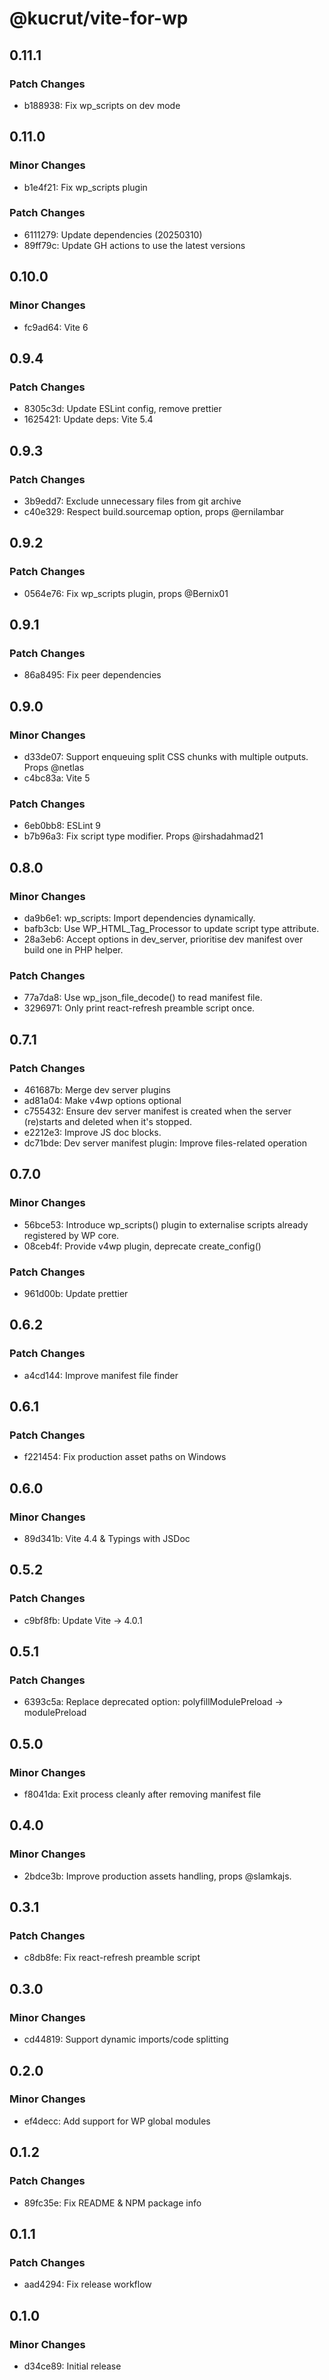 # @kucrut/vite-for-wp

## 0.11.1

### Patch Changes

- b188938: Fix wp_scripts on dev mode

## 0.11.0

### Minor Changes

- b1e4f21: Fix wp_scripts plugin

### Patch Changes

- 6111279: Update dependencies (20250310)
- 89ff79c: Update GH actions to use the latest versions

## 0.10.0

### Minor Changes

- fc9ad64: Vite 6

## 0.9.4

### Patch Changes

- 8305c3d: Update ESLint config, remove prettier
- 1625421: Update deps: Vite 5.4

## 0.9.3

### Patch Changes

- 3b9edd7: Exclude unnecessary files from git archive
- c40e329: Respect build.sourcemap option, props @ernilambar

## 0.9.2

### Patch Changes

- 0564e76: Fix wp_scripts plugin, props @Bernix01

## 0.9.1

### Patch Changes

- 86a8495: Fix peer dependencies

## 0.9.0

### Minor Changes

- d33de07: Support enqueuing split CSS chunks with multiple outputs. Props @netlas
- c4bc83a: Vite 5

### Patch Changes

- 6eb0bb8: ESLint 9
- b7b96a3: Fix script type modifier. Props @irshadahmad21

## 0.8.0

### Minor Changes

- da9b6e1: wp_scripts: Import dependencies dynamically.
- bafb3cb: Use WP_HTML_Tag_Processor to update script type attribute.
- 28a3eb6: Accept options in dev_server, prioritise dev manifest over build one in PHP helper.

### Patch Changes

- 77a7da8: Use wp_json_file_decode() to read manifest file.
- 3296971: Only print react-refresh preamble script once.

## 0.7.1

### Patch Changes

- 461687b: Merge dev server plugins
- ad81a04: Make v4wp options optional
- c755432: Ensure dev server manifest is created when the server (re)starts and deleted when it's stopped.
- e2212e3: Improve JS doc blocks.
- dc71bde: Dev server manifest plugin: Improve files-related operation

## 0.7.0

### Minor Changes

- 56bce53: Introduce wp_scripts() plugin to externalise scripts already registered by WP core.
- 08ceb4f: Provide v4wp plugin, deprecate create_config()

### Patch Changes

- 961d00b: Update prettier

## 0.6.2

### Patch Changes

- a4cd144: Improve manifest file finder

## 0.6.1

### Patch Changes

- f221454: Fix production asset paths on Windows

## 0.6.0

### Minor Changes

- 89d341b: Vite 4.4 & Typings with JSDoc

## 0.5.2

### Patch Changes

- c9bf8fb: Update Vite -> 4.0.1

## 0.5.1

### Patch Changes

- 6393c5a: Replace deprecated option: polyfillModulePreload -> modulePreload

## 0.5.0

### Minor Changes

- f8041da: Exit process cleanly after removing manifest file

## 0.4.0

### Minor Changes

- 2bdce3b: Improve production assets handling, props @slamkajs.

## 0.3.1

### Patch Changes

- c8db8fe: Fix react-refresh preamble script

## 0.3.0

### Minor Changes

- cd44819: Support dynamic imports/code splitting

## 0.2.0

### Minor Changes

- ef4decc: Add support for WP global modules

## 0.1.2

### Patch Changes

- 89fc35e: Fix README & NPM package info

## 0.1.1

### Patch Changes

- aad4294: Fix release workflow

## 0.1.0

### Minor Changes

- d34ce89: Initial release
